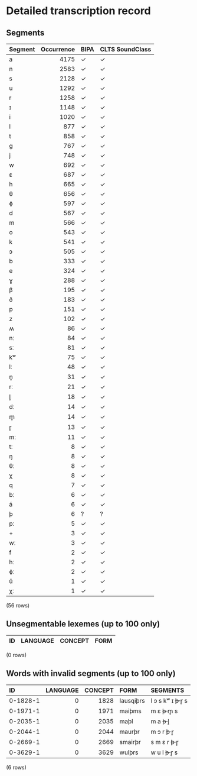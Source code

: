 
# Detailed transcription record

## Segments

| Segment | Occurrence | BIPA | CLTS SoundClass |
|:----------|-------------:|:-------|:------------------|
| a | 4175 | ✓ | ✓ |
| n | 2583 | ✓ | ✓ |
| s | 2128 | ✓ | ✓ |
| u | 1292 | ✓ | ✓ |
| r | 1258 | ✓ | ✓ |
| ɪ | 1148 | ✓ | ✓ |
| i | 1020 | ✓ | ✓ |
| l | 877 | ✓ | ✓ |
| t | 858 | ✓ | ✓ |
| g | 767 | ✓ | ✓ |
| j | 748 | ✓ | ✓ |
| w | 692 | ✓ | ✓ |
| ɛ | 687 | ✓ | ✓ |
| h | 665 | ✓ | ✓ |
| θ | 656 | ✓ | ✓ |
| ɸ | 597 | ✓ | ✓ |
| d | 567 | ✓ | ✓ |
| m | 566 | ✓ | ✓ |
| o | 543 | ✓ | ✓ |
| k | 541 | ✓ | ✓ |
| ɔ | 505 | ✓ | ✓ |
| b | 333 | ✓ | ✓ |
| e | 324 | ✓ | ✓ |
| ɣ | 288 | ✓ | ✓ |
| β | 195 | ✓ | ✓ |
| ð | 183 | ✓ | ✓ |
| p | 151 | ✓ | ✓ |
| z | 102 | ✓ | ✓ |
| ʍ | 86 | ✓ | ✓ |
| nː | 84 | ✓ | ✓ |
| sː | 81 | ✓ | ✓ |
| kʷ | 75 | ✓ | ✓ |
| lː | 48 | ✓ | ✓ |
| n̥ | 31 | ✓ | ✓ |
| rː | 21 | ✓ | ✓ |
| l̥ | 18 | ✓ | ✓ |
| dː | 14 | ✓ | ✓ |
| m̥ | 14 | ✓ | ✓ |
| r̥ | 13 | ✓ | ✓ |
| mː | 11 | ✓ | ✓ |
| tː | 8 | ✓ | ✓ |
| ŋ | 8 | ✓ | ✓ |
| θː | 8 | ✓ | ✓ |
| χ | 8 | ✓ | ✓ |
| q | 7 | ✓ | ✓ |
| bː | 6 | ✓ | ✓ |
| á | 6 | ✓ | ✓ |
| þ | 6 | ? | ? |
| pː | 5 | ✓ | ✓ |
| + | 3 | ✓ | ✓ |
| wː | 3 | ✓ | ✓ |
| f | 2 | ✓ | ✓ |
| hː | 2 | ✓ | ✓ |
| ɸː | 2 | ✓ | ✓ |
| ū | 1 | ✓ | ✓ |
| χː | 1 | ✓ | ✓ |

(56 rows)



## Unsegmentable lexemes (up to 100 only)

| ID | LANGUAGE | CONCEPT | FORM |
|------|------------|-----------|--------|

(0 rows)



## Words with invalid segments (up to 100 only)

| ID | LANGUAGE | CONCEPT | FORM | SEGMENTS |
|:---------|-----------:|----------:|:----------|:--------------------------|
| 0-1828-1 | 0 | 1828 | lausqiþrs | l ɔ s kʷ ɪ <s> þ </s> r̥ s |
| 0-1971-1 | 0 | 1971 | maiþms | m ɛ <s> þ </s> m̥ s |
| 0-2035-1 | 0 | 2035 | maþl | m a <s> þ </s> l̥ |
| 0-2044-1 | 0 | 2044 | maurþr | m ɔ r <s> þ </s> r̥ |
| 0-2669-1 | 0 | 2669 | smairþr | s m ɛ r <s> þ </s> r̥ |
| 0-3629-1 | 0 | 3629 | wulþrs | w u l <s> þ </s> r̥ s |

(6 rows)


